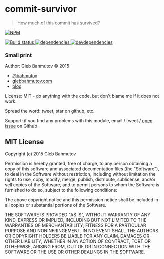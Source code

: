 # commit-survivor

> How much of this commit has survived?

[![NPM][commit-survivor-icon] ][commit-survivor-url]

[![Build status][commit-survivor-ci-image] ][commit-survivor-ci-url]
[![dependencies][commit-survivor-dependencies-image] ][commit-survivor-dependencies-url]
[![devdependencies][commit-survivor-devdependencies-image] ][commit-survivor-devdependencies-url]

[commit-survivor-icon]: https://nodei.co/npm/commit-survivor.png?downloads=true
[commit-survivor-url]: https://npmjs.org/package/commit-survivor
[commit-survivor-ci-image]: https://travis-ci.org/bahmutov/commit-survivor.png?branch=master
[commit-survivor-ci-url]: https://travis-ci.org/bahmutov/commit-survivor
[commit-survivor-dependencies-image]: https://david-dm.org/bahmutov/commit-survivor.png
[commit-survivor-dependencies-url]: https://david-dm.org/bahmutov/commit-survivor
[commit-survivor-devdependencies-image]: https://david-dm.org/bahmutov/commit-survivor/dev-status.png
[commit-survivor-devdependencies-url]: https://david-dm.org/bahmutov/commit-survivor#info=devDependencies

### Small print

Author: Gleb Bahmutov &copy; 2015

* [@bahmutov](https://twitter.com/bahmutov)
* [glebbahmutov.com](http://glebbahmutov.com)
* [blog](http://glebbahmutov.com/blog/)

License: MIT - do anything with the code, but don't blame me if it does not work.

Spread the word: tweet, star on github, etc.

Support: if you find any problems with this module, email / tweet /
[open issue](https://github.com/bahmutov/commit-survivor/issues) on Github

## MIT License

Copyright (c) 2015 Gleb Bahmutov

Permission is hereby granted, free of charge, to any person
obtaining a copy of this software and associated documentation
files (the "Software"), to deal in the Software without
restriction, including without limitation the rights to use,
copy, modify, merge, publish, distribute, sublicense, and/or sell
copies of the Software, and to permit persons to whom the
Software is furnished to do so, subject to the following
conditions:

The above copyright notice and this permission notice shall be
included in all copies or substantial portions of the Software.

THE SOFTWARE IS PROVIDED "AS IS", WITHOUT WARRANTY OF ANY KIND,
EXPRESS OR IMPLIED, INCLUDING BUT NOT LIMITED TO THE WARRANTIES
OF MERCHANTABILITY, FITNESS FOR A PARTICULAR PURPOSE AND
NONINFRINGEMENT. IN NO EVENT SHALL THE AUTHORS OR COPYRIGHT
HOLDERS BE LIABLE FOR ANY CLAIM, DAMAGES OR OTHER LIABILITY,
WHETHER IN AN ACTION OF CONTRACT, TORT OR OTHERWISE, ARISING
FROM, OUT OF OR IN CONNECTION WITH THE SOFTWARE OR THE USE OR
OTHER DEALINGS IN THE SOFTWARE.
